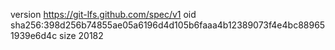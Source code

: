 version https://git-lfs.github.com/spec/v1
oid sha256:398d256b74855ae05a6196d4d105b6faaa4b12389073f4e4bc889651939e6d4c
size 20182
